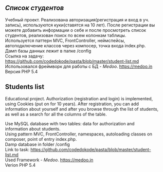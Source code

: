 ***Список студентов***
---
Учебный проект.
Реализована авторизация(регистрация и вход в уч. запись), используются куки(ставятся на 10 лет).
После регистрации вы можете добавить информации о себе и после просмотреть список студентов, реализован поиск по всем колонкам таблицы.<br>
Используется паттерн MVC, FrontController, неймспейсы, автоподключение классов через компосер, точка входа index.php.<br>
Дамп базы данных лежит в папке /config<br>
Ссылка на задачу: <https://github.com/codedokode/pasta/blob/master/student-list.md><br>
Использовался  фреймворк для работы с БД - _Medoo_. <https://medoo.in><br>
Версия PHP 5.4



**Students list**
---
Educational project.
Authorization (registration and login) is implemented, using Cookies (put on for 10 years). 
After registration, you can add information about yourself and after you browse through the list of students, as well as a search for all the columns of the table.

Use MySQL database with two tables: data for authorization and information about students.<br>
Using pattern MVC, FrontController, namespaces, autoloading classes on composer, point of entry index.php.<br>
Damp database in folder /config<br>
Link to task: <https://github.com/codedokode/pasta/blob/master/student-list.md><br>
Used Framework - _Medoo_. <https://medoo.in><br>
Verion PHP 5.4
